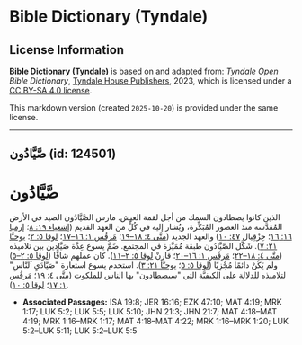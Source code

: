 # Bible Dictionary (Tyndale)

## License Information

**Bible Dictionary (Tyndale)** is based on and adapted from: _Tyndale Open Bible Dictionary_, [Tyndale House Publishers](https://tyndaleopenresources.com/), 2023, which is licensed under a [CC BY-SA 4.0 license](https://creativecommons.org/licenses/by-sa/4.0/legalcode.en).

This markdown version (created `2025-10-20`) is provided under the same license.



--------------------------------

## صَّيَّادُون (id: 124501)

صَّيَّادُون
===========

الذين كانوا يصطادون السمك من أجل لقمة العيش. مارس الصَّيَّادُون الصيد في الأرض المُقدَّسة منذ العصور المُبَكِّرة، ويُشار إليه في كُلٍّ من العهد القديم ([إشعياء ١٩: ٨](https://ref.ly/Isa19:8)؛ [إرميا ١٦: ١٦](https://ref.ly/Jer16:16)؛ حِزْقِيال [٤٧: ١٠](https://ref.ly/Ezek47:10)) والعهد الجديد ([متَّى ٤: ١٨–١٩](https://ref.ly/Matt4:18-Matt4:19)؛ [مَرقُس ١: ١٦–١٧](https://ref.ly/Mark1:16-Mark1:17)؛ [لوقا ٥: ٢](https://ref.ly/Luke5:2)؛ [يوحنَّا ٢١: ٧](https://ref.ly/John21:7)). شَكَّل الصَّيَّادُون طبقة مُمَيَّزة في المجتمع. ضَمَّ يسوع عِدَّة صَيَّادين بين تلاميذه ([متَّى ٤: ١٨–٢٢](https://ref.ly/Matt4:18-Matt4:22)؛ [مَرقُس ١: ١٦–٢٠](https://ref.ly/Mark1:16-Mark1:20)؛ قارِنْ [لوقا ٥: ٢–١١](https://ref.ly/Luke5:2-Luke5:11)). كان عملهم شاقًّا ([لوقا ٥: ٢–٥](https://ref.ly/Luke5:2-Luke5:5)) ولم يَكُنْ دائمًا مُجْزِيًا ([لوقا ٥: ٥](https://ref.ly/Luke5:5)؛ [يوحنَّا ٢١: ٣](https://ref.ly/John21:3)). استخدم يسوع استعارة "صَيَّادَيِ ٱلنَّاسِ" لتلاميذه للدلالة على الكيفيَّة التي "سيصطادون" بها الناس للملكوت ([متَّى ٤: ١٩](https://ref.ly/Matt4:19)؛ [مَرقُس ١: ١٧](https://ref.ly/Mark1:17)؛ [لوقا ٥: ١٠](https://ref.ly/Luke5:10)).

* **Associated Passages:** ISA 19:8; JER 16:16; EZK 47:10; MAT 4:19; MRK 1:17; LUK 5:2; LUK 5:5; LUK 5:10; JHN 21:3; JHN 21:7; MAT 4:18–MAT 4:19; MRK 1:16–MRK 1:17; MAT 4:18–MAT 4:22; MRK 1:16–MRK 1:20; LUK 5:2–LUK 5:11; LUK 5:2–LUK 5:5

